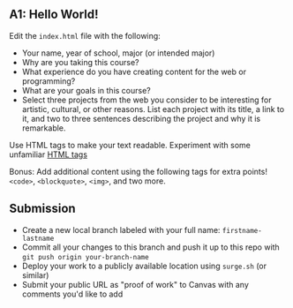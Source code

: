 ## A1: Hello World!

Edit the `index.html` file with the following:
- Your name, year of school, major (or intended major)
- Why are you taking this course? 
- What experience do you have creating content for the web or programming?
- What are your goals in this course?
- Select three projects from the web you consider to be interesting for artistic, cultural, or other reasons. List each project with its title, a link to it, and two to three sentences describing the project and why it is remarkable.

Use HTML tags to make your text readable. Experiment with some unfamiliar [HTML tags](https://www.w3schools.com/tags/ref_byfunc.asp)

Bonus: Add additional content using the following tags for extra points! `<code>`, `<blockquote>`, `<img>`, and two more.

## Submission
- Create a new local branch labeled with your full name: `firstname-lastname`
- Commit all your changes to this branch and push it up to this repo with `git push origin your-branch-name`
- Deploy your work to a publicly available location using `surge.sh` (or similar)
- Submit your public URL as "proof of work" to Canvas with any comments you'd like to add
